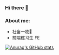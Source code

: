 ### Hi there 👋

<!--
**chengYuanXiang11/chengYuanXiang11** is a ✨ _special_ ✨ repository because its `README.md` (this file) appears on your GitHub profile.

Here are some ideas to get you started:

- 🔭 I’m currently working on ...
- 🌱 I’m currently learning ...
- 👯 I’m looking to collaborate on ...
- 🤔 I’m looking for help with ...
- 💬 Ask me about ...
- 📫 How to reach me: ...
- 😄 Pronouns: ...
- ⚡ Fun fact: ...
-->
### About me:
- 社畜一枚👯 
- 前端练习生 FE

[![Anurag's GitHub stats](https://github-readme-stats.vercel.app/api?username=chengYuanXiang11&count_private=true&show_icons=true&theme=dracula)](https://github.com/anuraghazra/github-readme-stats)
